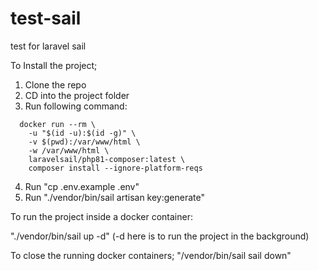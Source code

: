 # test-sail
test for laravel sail

To Install the project;
1. Clone the repo
2. CD into the project folder
3. Run following command:
```
  docker run --rm \
    -u "$(id -u):$(id -g)" \
    -v $(pwd):/var/www/html \
    -w /var/www/html \
    laravelsail/php81-composer:latest \
    composer install --ignore-platform-reqs
```
4. Run "cp .env.example .env"
5. Run "./vendor/bin/sail artisan key:generate"

To run the project inside a docker container:

"./vendor/bin/sail up -d" (-d here is to run the project in the background)

To close the running docker containers;
"/vendor/bin/sail sail down"
